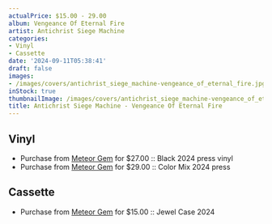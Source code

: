 ```yaml
---
actualPrice: $15.00 - 29.00
album: Vengeance Of Eternal Fire
artist: Antichrist Siege Machine
categories:
- Vinyl
- Cassette
date: '2024-09-11T05:38:41'
draft: false
images:
- /images/covers/antichrist_siege_machine-vengeance_of_eternal_fire.jpg
inStock: true
thumbnailImage: /images/covers/antichrist_siege_machine-vengeance_of_eternal_fire-thumb.jpg
title: Antichrist Siege Machine - Vengeance Of Eternal Fire
---
```


## Vinyl
* Purchase from [Meteor Gem](https://meteor-gem.com/products/antichrist-siege-machine-vengeance-of-eternal-fire-lp) for $27.00 :: Black 2024 press vinyl
* Purchase from [Meteor Gem](https://meteor-gem.com/products/antichrist-siege-machine-vengeance-of-eternal-fire-lp) for $29.00 :: Color Mix 2024 press
## Cassette
* Purchase from [Meteor Gem](https://meteor-gem.com/products/antichrist-siege-machine-vengeance-of-eternal-fire-cd) for $15.00 :: Jewel Case 2024
